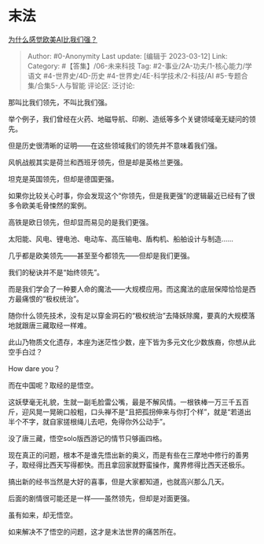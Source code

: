 # 末法
[为什么感觉欧美AI比我们强？](https://www.zhihu.com/question/571807772/answer/2932193644)

> Author: #0-Anonymity
> Last update: [编辑于 2023-03-12]
> Link:
> Category: #【答集】/06-未来科技
> Tag: #2-事业/2A-功夫/1-核心能力/学语文 #4-世界史/4D-历史 #4-世界史/4E-科学技术/2-科技/AI #5-专题合集/合集5-人与智能
> 评论区:
> 泛讨论:

那叫比我们领先，不叫比我们强。

举个例子，我们曾经在火药、地磁导航、印刷、造纸等多个关键领域毫无疑问的领先。

但是历史很清晰的证明——在这些领域我们的领先并不意味着我们强。

风帆战舰其实是荷兰和西班牙领先，但是却是英格兰更强。

坦克是英国领先，但却是德国更强。

如果你比较关心时事，你会发现这个“你领先，但是我更强”的逻辑最近已经有了很多令欧美毛骨悚然的案例。

高铁是欧日领先，但却显而易见的是我们更强。

太阳能、风电、锂电池、电动车、高压输电、盾构机、船舶设计与制造……

几乎都是欧美领先——甚至至今都领先——但却是我们更强。

我们的秘诀并不是“始终领先”。

而是我们学会了一种要人命的魔法——大规模应用。而这魔法的底层保障恰恰是西方最痛恨的“极权统治”。

随你什么领先技术，没有足以穿金洞石的“极权统治”去降妖除魔，要真的大规模落地就跟唐三藏取经一样难。

此山乃物质文化遗存，本座为迷茫性少数，座下皆为多元文化少数族裔，你想从此空手白过？

How dare you？

而在中国呢？取经的是悟空。

这妖孽毫无礼貌，生就一副毛脸雷公嘴，最是不解风情。一根铁棒一万三千五百斤，迎风晃一晃碗口般粗，口头禅不是“且把孤拐伸来与你打个样”，就是“若道出半个不字，就自家搓根绳儿去吧，免得你外公动手”。

没了唐三藏，悟空solo版西游记的情节只够画四格。

现在真正的问题，根本不是谁先悟出新的奥义，而是有些在三摩地中修行的善男子，取经得比西天写得都快。而且拿回家就野蛮操作，魔界修得比西天还极乐。

搞出新的经书当然是大好的喜事，但是大家都知道，也就高兴那么几天。

后面的剧情很可能还是一样——虽然领先，但却是对面更强。

虽有如来，却无悟空。

如来解决不了悟空的问题，这才是末法世界的痛苦所在。
